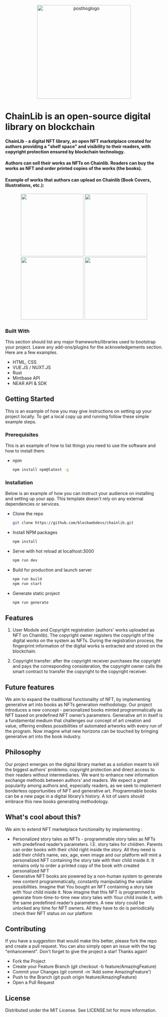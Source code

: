 <p align="center">
  <img width="300" alt="posthoglogo" src="https://chainlib.xyz/logo.png">
</p>

# ChainLib is an open-source digital library on blockchain

#### ChainLib - a digital NFT library, an open NFT marketplace created for authors providing a "shelf space" and visibility to their readers, with copyright protection ensured by blockchain technology.

#### Authors can sell their works as NFTs on Chainlib. Readers can buy the works as NFT and order printed copies of the works (the books).

#### Example of works that authors can upload on Chainlib (Book Covers, Illustrations, etc.):

<p align="center">
  <img width="200" src="https://chainlib.xyz/About-section-3-works-image-8.jpeg">
  <img width="200" src="https://chainlib.xyz/About-section-3-works-image-6.jpeg">
  <img width="200" src="https://chainlib.xyz/About-section-3-works-image-5.jpeg">
  <img width="200" src="https://chainlib.xyz/About-section-3-works-image-1.jpeg">
</p>

### Built With

This section should list any major frameworks/libraries used to bootstrap your project. Leave any add-ons/plugins for
the acknowledgements section. Here are a few examples.

* HTML, CSS
* VUE.JS / NUXT.JS
* Rust
* Mintbase API
* NEAR API & SDK

## Getting Started

This is an example of how you may give instructions on setting up your project locally. To get a local copy up and
running follow these simple example steps.

### Prerequisites

This is an example of how to list things you need to use the software and how to install them.

* npm
  ```sh
  npm install npm@latest -g
  ```

### Installation

Below is an example of how you can instruct your audience on installing and setting up your app. This template doesn't
rely on any external dependencies or services.

* Clone the repo
    ```sh
  git clone https://github.com/blockwebdevs/chainlib.git
  ```

* Install NPM packages
    ```sh
  npm install
  ```

* Serve with hot reload at localhost:3000
    ```sh
    npm run dev
    ```

* Build for production and launch server
   ```sh
   npm run build
   npm run start
   ```

* Generate static project
  ```sh
  npm run generate
  ```

## Features

1. User Module and Copyright registration (authors' works uploaded as NFT on Chainlib). The copyright owner registers
   the copyright of the digital works on the system as NFTs. During the registration process, the fingerprint
   information of the digital works is extracted and stored on the blockchain.


2. Copyright transfer: after the copyright receiver purchases the copyright and pays the corresponding consideration,
   the copyright owner calls the smart contract to transfer the copyright to the copyright receiver.

## Future features

We aim to expand the traditional functionality of NFT, by implementing generative art into books as NFTs generation
methodology. Our project introduces a new concept - personalized books minted programmatically as NFT based on
predefined NFT owner’s parameters. Generative art in itself is a fundamental medium that challenges our concept of art
creation and value, offering endless possibilities of automated artworks with every run of the program. Now imagine what
new horizons can be touched by bringing generative art into the book industry.

## Philosophy

Our project emerges on the digital library market as a solution meant to kill the biggest authors' problems: copyright
protection and direct access to their readers without intermediaries. We want to enhance new information exchange
methods between authors’ and readers. We expect a great popularity among authors and, especially readers, as we seek to
implement borderless opportunities of NFT and generative art. Programmable books can be a new page in a digital
library’s history. A lot of users should embrace this new books generating methodology.

## What's cool about this?

We aim to extend NFT marketplace functionality by implementing :

* Personalized story tales as NFTs - programmable story tales as NFTs with predefined reader’s parameters. I.E. story
  tales for children. Parents can order books with their child right inside the story. All they need is add their
  child’s name, sex, age, even image and our platform will mint a personalized NFT containing the story tale with their
  child inside it. It remains only to order a printed copy of the book with created personalized NFT
* Generative NFT books are powered by a non-human system to generate new content programmatically, constantly
  manipulating the variable possibilities. Imagine that You bought an NFT containing a story tale with Your child inside
  it. Now imagine that this NFT is programmed to generate from-time-to-time new story tales with Your child inside it,
  with the same predefined reader’s parameters. A new story could be unlocked any time for NFT owners. All they have to
  do is periodically check their NFT status on our platform

## Contributing

If you have a suggestion that would make this better, please fork the repo and create a pull request. You can also
simply open an issue with the tag "enhancement". Don't forget to give the project a star! Thanks again!

* Fork the Project
* Create your Feature Branch (git checkout -b feature/AmazingFeature)
* Commit your Changes (git commit -m 'Add some AmazingFeature')
* Push to the Branch (git push origin feature/AmazingFeature)
* Open a Pull Request

## License

Distributed under the MIT License. See LICENSE.txt for more information.